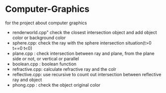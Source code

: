 # Computer-Graphics
for the project about computer graphics
+ renderworld.cpp" check the closest intersection object and add object color or background color
+ sphere.cpp: check the ray with the sphere intersection situation(t>0 t==0 t<0)
+ plane.cpp : check intersection between ray and plane, from the plane side or not, or vertical or parallel
+ boolean.cpp : boolean function
+ refractive.cpp: calculate refractive ray and the colr
+ reflective.cpp: use recursive to count out intersection between reflective ray and object
+ phong.cpp : check the object original color
